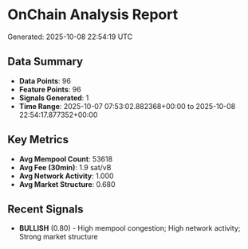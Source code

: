 # OnChain Analysis Report
Generated: 2025-10-08 22:54:19 UTC

## Data Summary
- **Data Points**: 96
- **Feature Points**: 96
- **Signals Generated**: 1
- **Time Range**: 2025-10-07 07:53:02.882368+00:00 to 2025-10-08 22:54:17.877352+00:00

## Key Metrics
- **Avg Mempool Count**: 53618
- **Avg Fee (30min)**: 1.9 sat/vB
- **Avg Network Activity**: 1.000
- **Avg Market Structure**: 0.680

## Recent Signals
- **BULLISH** (0.80) - High mempool congestion; High network activity; Strong market structure
